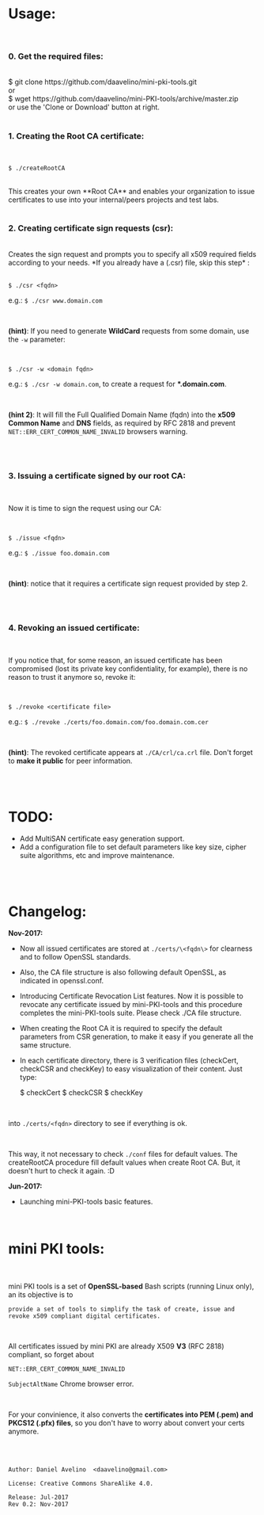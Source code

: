 # Usage:
<br>

### 0. Get the required files:
<br>
    $ git clone https://github.com/daavelino/mini-pki-tools.git
<br>
or 
<br>
    $ wget https://github.com/daavelino/mini-PKI-tools/archive/master.zip
<br>
or use the 'Clone or Download' button at right.
<br><br>

### 1. Creating the Root CA certificate:
<br>

    $ ./createRootCA
<br>
   This creates your own **Root CA** and enables your organization to issue certificates to use into your internal/peers projects and test labs.
<br><br>

### 2. Creating certificate sign requests (csr):
<br>
Creates the sign request and prompts you to specify all x509 required fields according to your needs.  *If you already have a (.csr) file, skip this step* :
<br><br>

    $ ./csr <fqdn>

   e.g.: ```$ ./csr www.domain.com```

 <br>
  
   **(hint)**: If you need to generate **WildCard** requests from some domain, use the ```-w``` parameter:

<br>

    $ ./csr -w <domain fqdn>



   e.g.: ```$ ./csr -w domain.com```, to create a request for **\*.domain.com**.

<br>

**(hint 2)**: It will fill the Full Qualified Domain Name (fqdn) into the **x509 Common Name** and **DNS** fields, as required by RFC 2818 and prevent `NET::ERR_CERT_COMMON_NAME_INVALID` browsers warning.

<br><br>

### 3. Issuing a certificate signed by our root CA:

<br>

Now it is time to sign the request using our CA:

<br>

    $ ./issue <fqdn>



   e.g.: ```$ ./issue foo.domain.com```

<br>

   **(hint)**: notice that it requires a certificate sign request provided by step 2.

<br><br>
### 4. Revoking an issued certificate:

<br>

If you notice that, for some reason, an issued certificate has been compromised (lost its private key confidentiality, for example), there is no reason to trust it anymore so, revoke it:

<br>

    $ ./revoke <certificate file>

   e.g.: ```$ ./revoke ./certs/foo.domain.com/foo.domain.com.cer```

<br>

   **(hint)**: The revoked certificate appears at ```./CA/crl/ca.crl``` file. Don't forget to **make it public** for peer information.
 
<br><br>

# TODO:

* Add MultiSAN certificate easy generation support.
* Add a configuration file to set default parameters like key size, cipher suite algorithms, etc and improve maintenance.

<br><br>

# Changelog:

**Nov-2017:**
* Now all issued certificates are stored at ```./certs/\<fqdn\>``` for clearness and to follow OpenSSL standards.

* Also, the CA file structure is also following default OpenSSL, as indicated in openssl.conf.

* Introducing Certificate Revocation List features.
Now it is possible to revocate any certificate issued by mini-PKI-tools and this procedure completes the mini-PKI-tools suite. Please check ./CA file structure.

* When creating the Root CA it is required to specify the default parameters from CSR generation, to make it easy if you generate all the same structure.

* In each certificate directory, there is 3 verification files (checkCert, checkCSR and checkKey) to easy visualization of their content. Just type:


    $ checkCert
    $ checkCSR
    $ checkKey

<br>

into ```./certs/<fqdn>``` directory to see if everything is ok. 

<br>

This way, it not necessary to check ```./conf``` files for default values. The createRootCA procedure fill default values when create Root CA. But, it doesn't hurt to check it again. :D

**Jun-2017:**
* Launching mini-PKI-tools basic features.

<br>

# mini PKI tools:

<br>

mini PKI tools is a set of **OpenSSL-based** Bash scripts (running Linux only), an its objective is to

    provide a set of tools to simplify the task of create, issue and revoke x509 compliant digital certificates. 

<br>

All certificates issued by mini PKI are already X509 **V3** (RFC 2818) compliant, so forget about

`NET::ERR_CERT_COMMON_NAME_INVALID`

```SubjectAltName``` Chrome browser error.

<br>

For your convinience, it also converts the **certificates into PEM (.pem) and PKCS12 (.pfx) files**, so you don't have to worry about convert your certs anymore.

<br><br>

```
Author: Daniel Avelino  <daavelino@gmail.com>

License: Creative Commons ShareAlike 4.0.

Release: Jul-2017
Rev 0.2: Nov-2017
```
<br><br>
